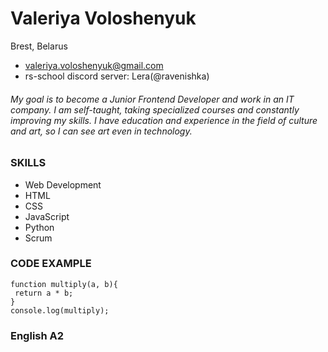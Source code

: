 # Valeriya Voloshenyuk

Brest, Belarus
- valeriya.voloshenyuk@gmail.com
- rs-school discord server: Lera(@ravenishka)
 

###### My goal is to become a Junior Frontend Developer and work in an IT company. I am self-taught, taking specialized courses and constantly improving my skills. I have education and experience in the field of culture and art, so I can see art even in technology.

### SKILLS
- Web Development
- HTML
- CSS
- JavaScript
- Python
- Scrum

### CODE EXAMPLE
```
function multiply(a, b){
 return a * b;
}
console.log(multiply);
```

 ### English A2 
